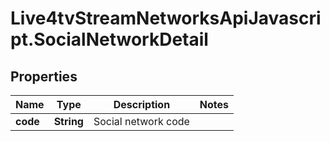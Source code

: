 # Live4tvStreamNetworksApiJavascript.SocialNetworkDetail

## Properties

Name | Type | Description | Notes
------------ | ------------- | ------------- | -------------
**code** | **String** | Social network code | 


